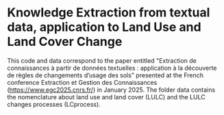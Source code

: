 # Knowledge Extraction from textual data, application to Land Use and Land Cover Change

This code and data correspond to the paper entitled "Extraction de connaissances à partir de données textuelles : application à la découverte de règles de changements d’usage des sols" presented at the French conference Extraction et Gestion des Connaissances (https://www.egc2025.cnrs.fr/) in January 2025.
The folder data contains the nomenclature about land use and land cover (LULC) and the LULC changes processes (LCprocess). 
 
